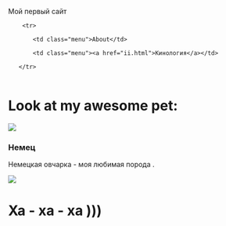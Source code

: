 <!DOCTYPE html PUBLIC "-//W3C//DTD HTML 4.01 Transitional//EN">
<html>
 <head>
   <p>
      Мой первый сайт
  </p>
    <meta http-equiv="Content-Type" content="text/html; charset=windows-1251">
  <title>Òåõíîëîãèè</title>


  <link rel="stylesheet" href="styles.css">


</head>

 <body>
 
 
<table border="0" cellpadding="0" cellspacing="0">

  <tbody>

        <tr>

           <td class="menu">About</td>

           <td class="menu"><a href="ii.html">Кинология</a></td>

       </tr>

  </tbody>
</table>
  <h1>Look at my awesome pet:</h1>
  <img class="picture"  src="https://litbro.ru/wp-content/uploads/2019/07/Uhod-za-nemetskoj-ovcharkoj-10.jpg">
  <div name="about">
      <h3 id="pet-name">Немец</h3>
                <p data-type="description">Немецкая овчарка - моя любимая  порода .</p>

  </div>
  <div id="innovation"><img src="https://memoteka.com/images/b/b0/%D0%A1%D0%BE%D0%B1%D0%B0%D0%BA%D0%B0%D1%83%D0%BB%D1%8B%D0%B1%D0%B0%D0%BA%D0%B02.png"></div>
  <div name="about">
      <h1 id="pet-name">   Ха - ха - ха )))</h1>
 </body>
</html>
